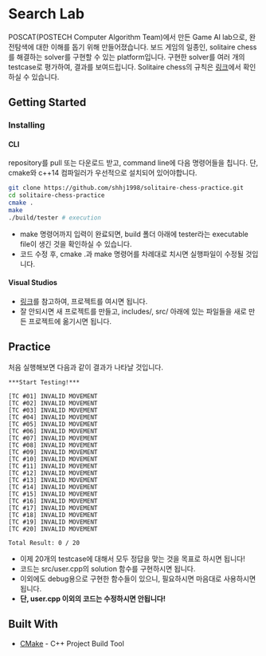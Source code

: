 # Search Lab

POSCAT(POSTECH Computer Algorithm Team)에서 만든 Game AI lab으로, 완전탐색에 대한 이해를 돕기 위해 만들어졌습니다. 보드 게임의 일종인, solitaire chess를 해결하는 solver를 구현할 수 있는 platform입니다. 구현한 solver를 여러 개의 testcase로 평가하여, 결과를 보여드립니다. Solitaire chess의 규칙은 [링크](https://www.thinkfun.com/wp-content/uploads/2015/09/SolChess-3400-IN03.pdf)에서 확인하실 수 있습니다.

## Getting Started

### Installing

#### CLI

repository를 pull 또는 다운로드 받고, command line에 다음 명령어들을 칩니다. 단, cmake와 c++14 컴파일러가 우선적으로 설치되어 있어야합니다.

```bash
git clone https://github.com/shhj1998/solitaire-chess-practice.git
cd solitaire-chess-practice
cmake .
make
./build/tester # execution
```

- make 명령어까지 입력이 완료되면, build 폴더 아래에 tester라는 executable file이 생긴 것을 확인하실 수 있습니다.
- 코드 수정 후, cmake .과 make 명령어를 차례대로 치시면 실행파일이 수정될 것입니다.

#### Visual Studios

- [링크](https://docs.microsoft.com/ko-kr/cpp/build/cmake-projects-in-visual-studio?view=vs-2019)를 참고하여, 프로젝트를 여시면 됩니다.
- 잘 안되시면 새 프로젝트를 만들고, includes/, src/ 아래에 있는 파일들을 새로 만든 프로젝트에 옮기시면 됩니다.

## Practice

처음 실행해보면 다음과 같이 결과가 나타날 것입니다.

```
***Start Testing!***

[TC #01] INVALID MOVEMENT
[TC #02] INVALID MOVEMENT
[TC #03] INVALID MOVEMENT
[TC #04] INVALID MOVEMENT
[TC #05] INVALID MOVEMENT
[TC #06] INVALID MOVEMENT
[TC #07] INVALID MOVEMENT
[TC #08] INVALID MOVEMENT
[TC #09] INVALID MOVEMENT
[TC #10] INVALID MOVEMENT
[TC #11] INVALID MOVEMENT
[TC #12] INVALID MOVEMENT
[TC #13] INVALID MOVEMENT
[TC #14] INVALID MOVEMENT
[TC #15] INVALID MOVEMENT
[TC #16] INVALID MOVEMENT
[TC #17] INVALID MOVEMENT
[TC #18] INVALID MOVEMENT
[TC #19] INVALID MOVEMENT
[TC #20] INVALID MOVEMENT

Total Result: 0 / 20
```

- 이제 20개의 testcase에 대해서 모두 정답을 맞는 것을 목표로 하시면 됩니다!
- 코드는 src/user.cpp의 solution 함수를 구현하시면 됩니다. 
- 이외에도 debug용으로 구현한 함수들이 있으니, 필요하시면 마음대로 사용하시면 됩니다. 
- **단, user.cpp 이외의 코드는 수정하시면 안됩니다!**

## Built With

* [CMake](https://cmake.org/) - C++ Project Build Tool
